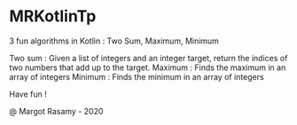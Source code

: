 # MRKotlinTp

3 fun algorithms in Kotlin : Two Sum, Maximum, Minimum

Two sum : Given a list of integers and an integer target, return the indices of two numbers that add up to the target.
Maximum : Finds the maximum in an array of integers
Minimum : Finds the minimum in an array of integers

Have fun !

@ Margot Rasamy - 2020